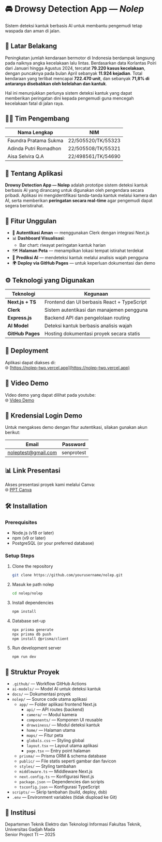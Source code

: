 # 🚘 Drowsy Detection App — *Nolep*
Sistem deteksi kantuk berbasis AI untuk membantu pengemudi tetap waspada dan aman di jalan.

## 📌 Latar Belakang

Peningkatan jumlah kendaraan bermotor di Indonesia berdampak langsung pada naiknya angka kecelakaan lalu lintas. Berdasarkan data Korlantas Polri dari Januari hingga Agustus 2024, tercatat **79.220 kasus kecelakaan**, dengan puncaknya pada bulan April sebanyak **11.924 kejadian**. Total kendaraan yang terlibat mencapai **722.470 unit**, dan sebanyak **71,8% di antaranya disebabkan oleh kelelahan dan kantuk**.

Hal ini menunjukkan perlunya sistem deteksi kantuk yang dapat memberikan peringatan dini kepada pengemudi guna mencegah kecelakaan fatal di jalan raya.


## 👨‍💻 Tim Pengembang

| Nama Lengkap               | NIM                      |
|----------------------------|---------------------------|
| Faundra Pratama Sukma      | 22/505520/TK/55323        |
| Adinda Putri Romadhon      | 22/505508/TK/55321        |
| Aisa Selvira Q.A           | 22/498561/TK/54690        |


## 🚀 Tentang Aplikasi

**Drowsy Detection App — Nolep** adalah prototipe sistem deteksi kantuk berbasis AI yang dirancang untuk digunakan oleh pengendara secara pribadi. Aplikasi ini mengidentifikasi tanda-tanda kantuk melalui kamera dan AI, serta memberikan **peringatan secara real-time** agar pengemudi dapat segera beristirahat.


## 🧩 Fitur Unggulan

- 🔐 **Autentikasi Aman** — menggunakan Clerk dengan integrasi Next.js
- 📊 **Dashboard Visualisasi**:
  - Bar chart: riwayat peringatan kantuk harian
- 🗺️ **Halaman Peta** — menampilkan lokasi tempat istirahat terdekat
- 🧠 **Prediksi AI** — mendeteksi kantuk melalui analisis wajah pengguna
- 🌍 **Deploy via GitHub Pages** — untuk keperluan dokumentasi dan demo


## ⚙️ Teknologi yang Digunakan

| Teknologi        | Kegunaan                                      |
|------------------|-----------------------------------------------|
| **Next.js + TS** | Frontend dan UI berbasis React + TypeScript   |
| **Clerk**        | Sistem autentikasi dan manajemen pengguna     |
| **Express.js**   | Backend API dan pengelolaan routing           |
| **AI Model**     | Deteksi kantuk berbasis analisis wajah        |
| **GitHub Pages** | Hosting dokumentasi proyek secara statis      |



## 🚀 Deployment

Aplikasi dapat diakses di:  
🌐 [https://nolep-two.vercel.app](https://nolep-two.vercel.app)


## 🎥 Video Demo
Video demo yang dapat dilihat pada youtube:  
🌐 [Video Demo](https://nolep-two.vercel.app)

## 🔐 Kredensial Login Demo

Untuk mengakses demo dengan fitur autentikasi, silakan gunakan akun berikut:

| **Email**           | **Password**   |
|---------------------|----------------|
| noleptest@gmail.com | senprotest     |



## 📊 Link Presentasi

Akses presentasi proyek kami melalui Canva:  
🌐 [PPT Canva](https://www.canva.com/design/DAGnhuTFqJY/iytbVh2bVFTKggLgBnNZZg/edit)  


## 🛠️ Installation

### Prerequisites
- Node.js (v18 or later)
- npm (v9 or later)
- PostgreSQL (or your preferred database)

### Setup Steps

1. Clone the repository
   ```bash
   git clone https://github.com/yourusername/nolep.git
2. Masuk ke path nolep
   ```bash
   cd nolep/nolep
3. Install dependencies
   ```bash
   npm install
4. Database set-up
   ```bash
   npx prisma generate
   npx prisma db push
   npm install @prisma/client
5. Run development server
   ```bash
   npm run dev


## 📁 Struktur Proyek
- `.github/` — Workflow GitHub Actions  
- `ai-models/` — Model AI untuk deteksi kantuk  
- `docs/` — Dokumentasi proyek  
- `nolep/` — Source code utama aplikasi  
  - `app/` — Folder aplikasi frontend Next.js  
    - `api/` — API routes (backend)  
    - `camera/` — Modul kamera  
    - `components/` — Komponen UI reusable  
    - `drowsiness/` — Modul deteksi kantuk  
    - `home/` — Halaman utama  
    - `maps/` — Fitur peta  
    - `globals.css` — Styling global  
    - `layout.tsx` — Layout utama aplikasi  
    - `page.tsx` — Entry point halaman  
  - `prisma/` — Prisma ORM & schema database  
  - `public/` — File statis seperti gambar dan favicon  
  - `styles/` — Styling tambahan  
  - `middleware.ts` — Middleware Next.js  
  - `next.config.ts` — Konfigurasi Next.js  
  - `package.json` — Dependencies dan scripts  
  - `tsconfig.json` — Konfigurasi TypeScript  
- `scripts/` — Skrip tambahan (build, deploy, dsb)  
- `.env` — Environment variables (tidak diupload ke Git)



## 🏫 Institusi

Departemen Teknik Elektro dan Teknologi Informasi
Fakultas Teknik, Universitas Gadjah Mada  
Senior Project TI — 2025



